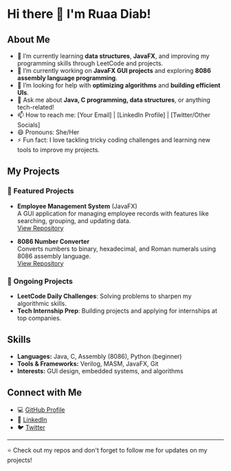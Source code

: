# Hi there 👋 I'm Ruaa Diab!

## About Me
- 🌱 I’m currently learning **data structures**, **JavaFX**, and improving my programming skills through LeetCode and projects.
- 🔭 I’m currently working on **JavaFX GUI projects** and exploring **8086 assembly language programming**.
- 🤔 I’m looking for help with **optimizing algorithms** and **building efficient UIs**.
- 💬 Ask me about **Java, C programming, data structures**, or anything tech-related!
- 📫 How to reach me: [Your Email] | [LinkedIn Profile] | [Twitter/Other Socials]
- 😄 Pronouns: She/Her
- ⚡ Fun fact: I love tackling tricky coding challenges and learning new tools to improve my projects.

## My Projects
### 🔧 Featured Projects
- **Employee Management System** (JavaFX)  
  A GUI application for managing employee records with features like searching, grouping, and updating data.  
  [View Repository](#)
  
- **8086 Number Converter**  
  Converts numbers to binary, hexadecimal, and Roman numerals using 8086 assembly language.  
  [View Repository](#)

### 🌟 Ongoing Projects
- **LeetCode Daily Challenges**: Solving problems to sharpen my algorithmic skills.
- **Tech Internship Prep**: Building projects and applying for internships at top companies.

## Skills
- **Languages:** Java, C, Assembly (8086), Python (beginner)
- **Tools & Frameworks:** Verilog, MASM, JavaFX, Git
- **Interests:** GUI design, embedded systems, and algorithms

## Connect with Me
- 💻 [GitHub Profile](https://github.com/ruaa-diab)
- 🔗 [LinkedIn](#)
- 🐦 [Twitter](#)

---

⭐️ Check out my repos and don't forget to follow me for updates on my projects!
